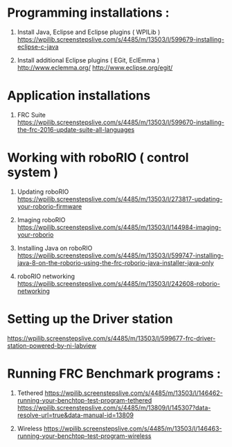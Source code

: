 # Programming installations :

1. Install Java, Eclipse and Eclipse plugins ( WPILib )
  https://wpilib.screenstepslive.com/s/4485/m/13503/l/599679-installing-eclipse-c-java

2. Install additional Eclipse plugins ( EGit, EclEmma )
  http://www.eclemma.org/
  http://www.eclipse.org/egit/

# Application installations

1. FRC Suite
  https://wpilib.screenstepslive.com/s/4485/m/13503/l/599670-installing-the-frc-2016-update-suite-all-languages

# Working with roboRIO ( control system )

1. Updating roboRIO
  https://wpilib.screenstepslive.com/s/4485/m/13503/l/273817-updating-your-roborio-firmware

2. Imaging roboRIO
  https://wpilib.screenstepslive.com/s/4485/m/13503/l/144984-imaging-your-roborio

3. Installing Java on roboRIO
  https://wpilib.screenstepslive.com/s/4485/m/13503/l/599747-installing-java-8-on-the-roborio-using-the-frc-roborio-java-installer-java-only

4. roboRIO networking
  https://wpilib.screenstepslive.com/s/4485/m/13503/l/242608-roborio-networking

# Setting up the Driver station

  https://wpilib.screenstepslive.com/s/4485/m/13503/l/599677-frc-driver-station-powered-by-ni-labview

# Running FRC Benchmark programs :

1. Tethered
https://wpilib.screenstepslive.com/s/4485/m/13503/l/146462-running-your-benchtop-test-program-tethered
https://wpilib.screenstepslive.com/s/4485/m/13809/l/145307?data-resolve-url=true&data-manual-id=13809

2. Wireless https://wpilib.screenstepslive.com/s/4485/m/13503/l/146463-running-your-benchtop-test-program-wireless

